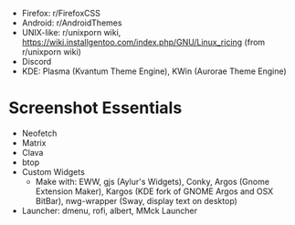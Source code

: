 - Firefox: r/FirefoxCSS
- Android: r/AndroidThemes
- UNIX-like: r/unixporn wiki, https://wiki.installgentoo.com/index.php/GNU/Linux_ricing (from r/unixporn wiki)
- Discord
- KDE: Plasma (Kvantum Theme Engine), KWin (Aurorae Theme Engine)

# Screenshot Essentials
- Neofetch
- Matrix
- Clava
- btop
- Custom Widgets
	- Make with: EWW, gjs (Aylur's Widgets), Conky, Argos (Gnome Extension Maker), Kargos (KDE fork of GNOME Argos and OSX BitBar), nwg-wrapper (Sway, display text on desktop)
- Launcher: dmenu, rofi, albert, MMck Launcher